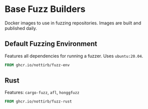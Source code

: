 # Base Fuzz Builders

Docker images to use in fuzzing repositories. Images are built and published daily.

## Default Fuzzing Environment

Features all dependencies for running a fuzzer. Uses `ubuntu:20.04`.

```Dockerfile
FROM ghcr.io/nottirb/fuzz-env
```

## Rust

Features: `cargo-fuzz`, `afl`, `honggfuzz`

```Dockerfile
FROM ghcr.io/nottirb/fuzz-rust
```